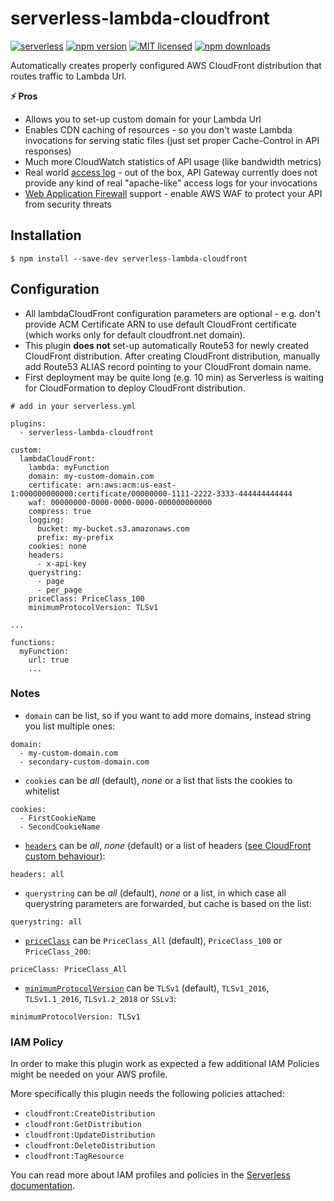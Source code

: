 # serverless-lambda-cloudfront

[![serverless](http://public.serverless.com/badges/v3.svg)](http://www.serverless.com)
[![npm version](https://badge.fury.io/js/serverless-lambda-cloudfront.svg)](https://badge.fury.io/js/serverless-lambda-cloudfront)
[![MIT licensed](https://img.shields.io/badge/license-MIT-blue.svg)](https://raw.githubusercontent.com/Droplr/serverless-lambda-cloudfront/master/LICENSE)
[![npm downloads](https://img.shields.io/npm/dt/serverless-lambda-cloudfront.svg?style=flat)](https://www.npmjs.com/package/serverless-lambda-cloudfront)

Automatically creates properly configured AWS CloudFront distribution that routes traffic
to Lambda Url.

**:zap: Pros**

- Allows you to set-up custom domain for your Lambda Url
- Enables CDN caching of resources - so you don't waste Lambda invocations
  for serving static files (just set proper Cache-Control in API responses)
- Much more CloudWatch statistics of API usage (like bandwidth metrics)
- Real world [access log](https://docs.aws.amazon.com/AmazonCloudFront/latest/DeveloperGuide/AccessLogs.html) - out of the box, API Gateway currently does not provide any kind of real "apache-like" access logs for your invocations
- [Web Application Firewall](https://aws.amazon.com/waf/) support - enable AWS WAF to protect your API from security threats

## Installation

```
$ npm install --save-dev serverless-lambda-cloudfront
```

## Configuration

- All lambdaCloudFront configuration parameters are optional - e.g. don't provide ACM Certificate ARN
  to use default CloudFront certificate (which works only for default cloudfront.net domain).
- This plugin **does not** set-up automatically Route53 for newly created CloudFront distribution.
  After creating CloudFront distribution, manually add Route53 ALIAS record pointing to your
  CloudFront domain name.
- First deployment may be quite long (e.g. 10 min) as Serverless is waiting for
  CloudFormation to deploy CloudFront distribution.

```
# add in your serverless.yml

plugins:
  - serverless-lambda-cloudfront

custom:
  lambdaCloudFront:
    lambda: myFunction
    domain: my-custom-domain.com
    certificate: arn:aws:acm:us-east-1:000000000000:certificate/00000000-1111-2222-3333-444444444444
    waf: 00000000-0000-0000-0000-000000000000
    compress: true
    logging:
      bucket: my-bucket.s3.amazonaws.com
      prefix: my-prefix
    cookies: none
    headers:
      - x-api-key
    querystring:
      - page
      - per_page
    priceClass: PriceClass_100
    minimumProtocolVersion: TLSv1

...

functions:
  myFunction:
    url: true
    ...

```

### Notes

- `domain` can be list, so if you want to add more domains, instead string you list multiple ones:

```
domain:
  - my-custom-domain.com
  - secondary-custom-domain.com
```

- `cookies` can be _all_ (default), _none_ or a list that lists the cookies to whitelist

```
cookies:
  - FirstCookieName
  - SecondCookieName
```

- [`headers`][headers-default-cache] can be _all_, _none_ (default) or a list of headers ([see CloudFront custom behaviour][headers-list]):

```
headers: all
```

[headers-default-cache]: https://docs.aws.amazon.com/AWSCloudFormation/latest/UserGuide/aws-properties-cloudfront-distribution-defaultcachebehavior.html#cfn-cloudfront-distribution-defaultcachebehavior-forwardedvalues
[headers-list]: https://docs.aws.amazon.com/AmazonCloudFront/latest/DeveloperGuide/RequestAndResponseBehaviorCustomOrigin.html#request-custom-headers-behavior

- `querystring` can be _all_ (default), _none_ or a list, in which case all querystring parameters are forwarded, but cache is based on the list:

```
querystring: all
```

- [`priceClass`][price-class] can be `PriceClass_All` (default), `PriceClass_100` or `PriceClass_200`:

```
priceClass: PriceClass_All
```

[price-class]: https://docs.aws.amazon.com/cloudfront/latest/APIReference/API_GetDistributionConfig.html#cloudfront-GetDistributionConfig-response-PriceClass

- [`minimumProtocolVersion`][minimum-protocol-version] can be `TLSv1` (default), `TLSv1_2016`, `TLSv1.1_2016`, `TLSv1.2_2018` or `SSLv3`:

```
minimumProtocolVersion: TLSv1
```

[minimum-protocol-version]: https://docs.aws.amazon.com/cloudfront/latest/APIReference/API_ViewerCertificate.html#cloudfront-Type-ViewerCertificate-MinimumProtocolVersion

### IAM Policy

In order to make this plugin work as expected a few additional IAM Policies might be needed on your AWS profile.

More specifically this plugin needs the following policies attached:

- `cloudfront:CreateDistribution`
- `cloudfront:GetDistribution`
- `cloudfront:UpdateDistribution`
- `cloudfront:DeleteDistribution`
- `cloudfront:TagResource`

You can read more about IAM profiles and policies in the [Serverless documentation](https://serverless.com/framework/docs/providers/aws/guide/credentials#creating-aws-access-keys).
